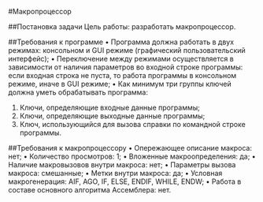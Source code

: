 #Макропроцессор

##Постановка задачи
Цель работы: разработать макропроцессор.

##Требования к программе
•	Программа должна работать в двух режимах: консольном и GUI режиме (графический пользовательский интерфейс);
•	Переключение между режимами осуществляется в зависимости от наличия параметров во входной строке программы: если входная строка не пуста, то работа программы в консольном режиме, иначе в GUI режиме;
•	Как минимум три группы ключей должна уметь обрабатывать программа: 
1.	Ключи, определяющие входные данные программы;
2.	Ключи, определяющие выходные данные программы;
3.	Ключ, использующийся для вызова справки по командной строке программы.

##Требования к макропроцессору
•	Опережающее описание макроса: нет;
•	Количество просмотров: 1;
•	Вложенные макроопределения: да;
•	Наличие макровызовов внутри макроса: нет;
•	Параметры вызова макроса: смешанные;
•	Метки внутри макроса: да;
•	Условная макрогенерация: AIF, AGO, IF, ELSE, ENDIF, WHILE, ENDW;
•	Работа в составе основного алгоритма Ассемблера: нет.
